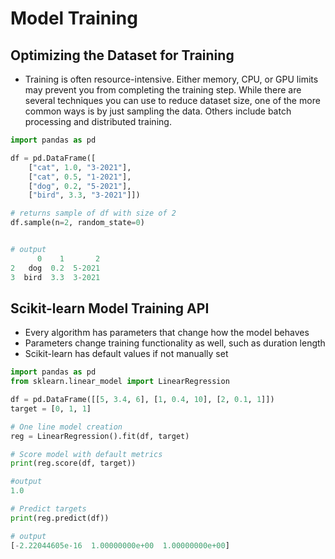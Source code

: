 # Model Training
## Optimizing the Dataset for Training

- Training is often resource-intensive. Either memory, CPU, or GPU limits may prevent you from completing the training step. While there are several techniques you can use to reduce dataset size, one of the more common ways is by just sampling the data. Others include batch processing and distributed training.
```py
import pandas as pd

df = pd.DataFrame([
    ["cat", 1.0, "3-2021"],
    ["cat", 0.5, "1-2021"],
    ["dog", 0.2, "5-2021"],
    ["bird", 3.3, "3-2021"]])

# returns sample of df with size of 2
df.sample(n=2, random_state=0)


# output
      0    1       2
2   dog  0.2  5-2021
3  bird  3.3  3-2021
```

## Scikit-learn Model Training API
   - Every algorithm has parameters that change how the model behaves
   - Parameters change training functionality as well, such as duration length
   - Scikit-learn has default values if not manually set

```py
import pandas as pd
from sklearn.linear_model import LinearRegression

df = pd.DataFrame([[5, 3.4, 6], [1, 0.4, 10], [2, 0.1, 1]])
target = [0, 1, 1]

# One line model creation
reg = LinearRegression().fit(df, target)

# Score model with default metrics
print(reg.score(df, target))

#output
1.0

# Predict targets
print(reg.predict(df))

# output
[-2.22044605e-16  1.00000000e+00  1.00000000e+00]
```

